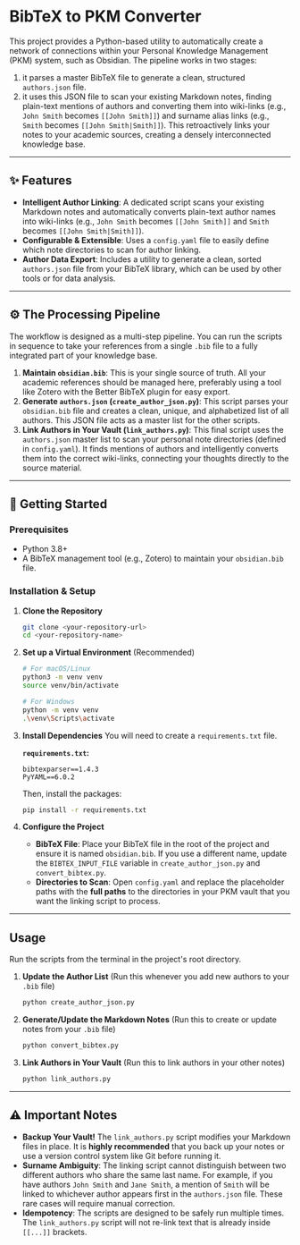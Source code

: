 # BibTeX to PKM Converter

This project provides a Python-based utility to automatically create a network of connections within your Personal Knowledge Management (PKM) system, such as Obsidian. The pipeline works in two stages: 
1. it parses a master BibTeX file to generate a clean, structured `authors.json` file. 
2. it uses this JSON file to scan your existing Markdown notes, finding plain-text mentions of authors and converting them into wiki-links (e.g., `John Smith` becomes `[[John Smith]]`) and surname alias links (e.g., `Smith` becomes `[[John Smith|Smith]]`). This retroactively links your notes to your academic sources, creating a densely interconnected knowledge base.

---

## ✨ Features

-   **Intelligent Author Linking**: A dedicated script scans your existing Markdown notes and automatically converts plain-text author names into wiki-links (e.g., `John Smith` becomes `[[John Smith]]` and `Smith` becomes `[[John Smith|Smith]]`).
-   **Configurable & Extensible**: Uses a `config.yaml` file to easily define which note directories to scan for author linking.
-   **Author Data Export**: Includes a utility to generate a clean, sorted `authors.json` file from your BibTeX library, which can be used by other tools or for data analysis.

---

## ⚙️ The Processing Pipeline

The workflow is designed as a multi-step pipeline. You can run the scripts in sequence to take your references from a single `.bib` file to a fully integrated part of your knowledge base.

1.  **Maintain `obsidian.bib`**: This is your single source of truth. All your academic references should be managed here, preferably using a tool like Zotero with the Better BibTeX plugin for easy export.
2.  **Generate `authors.json` (`create_author_json.py`)**: This script parses your `obsidian.bib` file and creates a clean, unique, and alphabetized list of all authors. This JSON file acts as a master list for the other scripts.
3.  **Link Authors in Your Vault (`link_authors.py`)**: This final script uses the `authors.json` master list to scan your personal note directories (defined in `config.yaml`). It finds mentions of authors and intelligently converts them into the correct wiki-links, connecting your thoughts directly to the source material.

---

## 🚀 Getting Started

### Prerequisites

-   Python 3.8+
-   A BibTeX management tool (e.g., Zotero) to maintain your `obsidian.bib` file.

### Installation & Setup

1.  **Clone the Repository**
    ```bash
    git clone <your-repository-url>
    cd <your-repository-name>
    ```

2.  **Set up a Virtual Environment** (Recommended)
    ```bash
    # For macOS/Linux
    python3 -m venv venv
    source venv/bin/activate

    # For Windows
    python -m venv venv
    .\venv\Scripts\activate
    ```

3.  **Install Dependencies**
    You will need to create a `requirements.txt` file.

    **`requirements.txt`:**
    ```
    bibtexparser==1.4.3
    PyYAML==6.0.2
    ```
    Then, install the packages:
    ```bash
    pip install -r requirements.txt
    ```

4.  **Configure the Project**
    -   **BibTeX File**: Place your BibTeX file in the root of the project and ensure it is named `obsidian.bib`. If you use a different name, update the `BIBTEX_INPUT_FILE` variable in `create_author_json.py` and `convert_bibtex.py`.
    -   **Directories to Scan**: Open `config.yaml` and replace the placeholder paths with the **full paths** to the directories in your PKM vault that you want the linking script to process.

---

## Usage

Run the scripts from the terminal in the project's root directory.

1.  **Update the Author List** (Run this whenever you add new authors to your `.bib` file)
    ```bash
    python create_author_json.py
    ```

2.  **Generate/Update the Markdown Notes** (Run this to create or update notes from your `.bib` file)
    ```bash
    python convert_bibtex.py
    ```

3.  **Link Authors in Your Vault** (Run this to link authors in your other notes)
    ```bash
    python link_authors.py
    ```

---

## ⚠️ Important Notes

-   **Backup Your Vault!** The `link_authors.py` script modifies your Markdown files in place. It is **highly recommended** that you back up your notes or use a version control system like Git before running it.
-   **Surname Ambiguity**: The linking script cannot distinguish between two different authors who share the same last name. For example, if you have authors `John Smith` and `Jane Smith`, a mention of `Smith` will be linked to whichever author appears first in the `authors.json` file. These rare cases will require manual correction.
-   **Idempotency**: The scripts are designed to be safely run multiple times. The `link_authors.py` script will not re-link text that is already inside `[[...]]` brackets.